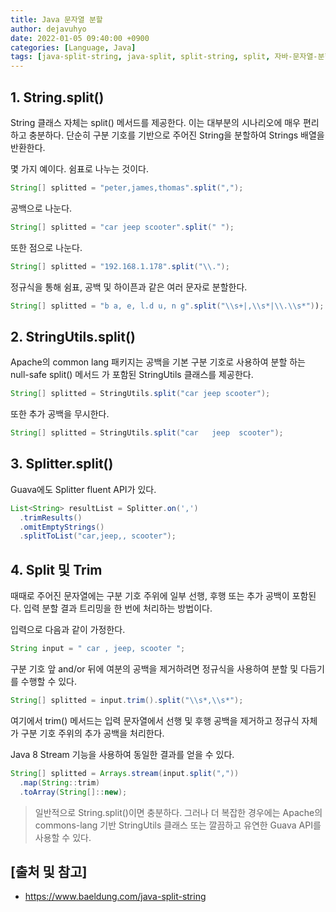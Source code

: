 ```yaml
---
title: Java 문자열 분할
author: dejavuhyo
date: 2022-01-05 09:40:00 +0900
categories: [Language, Java]
tags: [java-split-string, java-split, split-string, split, 자바-문자열-분할, 문자열-분할]
---
```


## 1. String.split()
String 클래스 자체는 split() 메서드를 제공한다. 이는 대부분의 시나리오에 매우 편리하고 충분하다. 단순히 구분 기호를 기반으로 주어진 String을 분할하여 Strings 배열을 반환한다.

몇 가지 예이다. 쉼표로 나누는 것이다.

```java
String[] splitted = "peter,james,thomas".split(",");
```

공백으로 나눈다.

```java
String[] splitted = "car jeep scooter".split(" ");
```

또한 점으로 나눈다.

```java
String[] splitted = "192.168.1.178".split("\\.");
```

정규식을 통해 쉼표, 공백 및 하이픈과 같은 여러 문자로 분할한다.

```java
String[] splitted = "b a, e, l.d u, n g".split("\\s+|,\\s*|\\.\\s*"));
```

## 2. StringUtils.split()
Apache의 common lang 패키지는 공백을 기본 구분 기호로 사용하여 분할 하는 null-safe split() 메서드 가 포함된 StringUtils 클래스를 제공한다.

```java
String[] splitted = StringUtils.split("car jeep scooter");
```

또한 추가 공백을 무시한다.

```java
String[] splitted = StringUtils.split("car   jeep  scooter");
```

## 3. Splitter.split()
Guava에도 Splitter fluent API가 있다.

```java
List<String> resultList = Splitter.on(',')
  .trimResults()
  .omitEmptyStrings()
  .splitToList("car,jeep,, scooter");
```

## 4. Split 및 Trim
때때로 주어진 문자열에는 구분 기호 주위에 일부 선행, 후행 또는 추가 공백이 포함된다. 입력 분할 결과 트리밍을 한 번에 처리하는 방법이다.

입력으로 다음과 같이 가정한다.

```java
String input = " car , jeep, scooter ";
```

구분 기호 앞 and/or 뒤에 여분의 공백을 제거하려면 정규식을 사용하여 분할 및 다듬기를 수행할 수 있다.

```java
String[] splitted = input.trim().split("\\s*,\\s*");
```

여기에서 trim() 메서드는 입력 문자열에서 선행 및 후행 공백을 제거하고 정규식 자체가 구분 기호 주위의 추가 공백을 처리한다.

Java 8 Stream 기능을 사용하여 동일한 결과를 얻을 수 있다.

```java
String[] splitted = Arrays.stream(input.split(","))
  .map(String::trim)
  .toArray(String[]::new);
```

> 일반적으로 String.split()이면 충분하다. 그러나 더 복잡한 경우에는 Apache의 commons-lang 기반 StringUtils 클래스 또는 깔끔하고 유연한 Guava API를 사용할 수 있다.

## [출처 및 참고]
* <https://www.baeldung.com/java-split-string>
